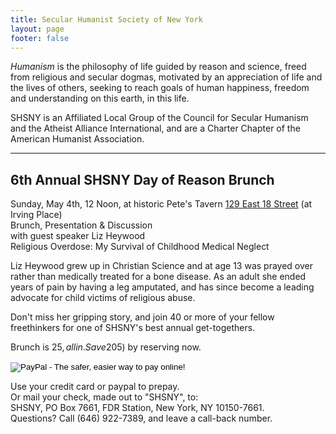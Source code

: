 ```yaml
---
title: Secular Humanist Society of New York
layout: page
footer: false
---
```


_Humanism_ is the philosophy of life guided by reason and
science, freed from religious and secular dogmas, motivated by an
appreciation of life and the lives of others, seeking to reach goals
of human happiness, freedom and understanding on this earth, in this
life.

SHSNY is an Affiliated Local Group of the Council for Secular Humanism
and the Atheist Alliance International, and are a Charter Chapter of
the American Humanist Association.

--- 

## 6th Annual SHSNY Day of Reason Brunch

Sunday, May 4th, 12 Noon, at historic Pete's Tavern
[129 East 18 Street](http://g.co/maps/h5qtb) (at Irving Place) <br/>
Brunch, Presentation & Discussion <br/>
with guest speaker Liz Heywood <br/>
Religious Overdose: My Survival of Childhood Medical Neglect

Liz Heywood grew up in Christian Science and at age 13 was prayed over
rather than medically treated for a bone disease. As an adult she
ended years of pain by having a leg amputated, and has since become a
leading advocate for child victims of religious abuse.

Don't miss her gripping story, and join 40 or more of your fellow
freethinkers for one of SHSNY's best annual get-togethers.

Brunch is $25, all in. Save 20% ($5) by reserving now.

<form target="paypal" action="https://www.paypal.com/cgi-bin/webscr" method="post">
<input type="hidden" name="cmd" value="_s-xclick">
<input type="hidden" name="hosted_button_id" value="MCQCP6XKMYH2E">
<input type="image" src="https://www.paypalobjects.com/en_US/i/btn/btn_cart_LG.gif" border="0" name="submit" alt="PayPal - The safer, easier way to pay online!">
<img alt="" border="0" src="https://www.paypalobjects.com/en_US/i/scr/pixel.gif" width="1" height="1">
</form>

Use your credit card or paypal to prepay. <br/>
Or mail your check, made out to "SHSNY", to: <br/>
SHSNY, PO Box 7661, FDR Station, New York, NY 10150-7661. <br/>
Questions? Call (646) 922-7389, and leave a call-back number.
